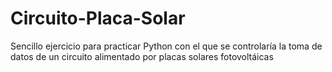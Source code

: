 # Circuito-Placa-Solar
Sencillo ejercicio para practicar Python con el que se controlaría la toma de datos de un circuito alimentado por placas solares fotovoltáicas
